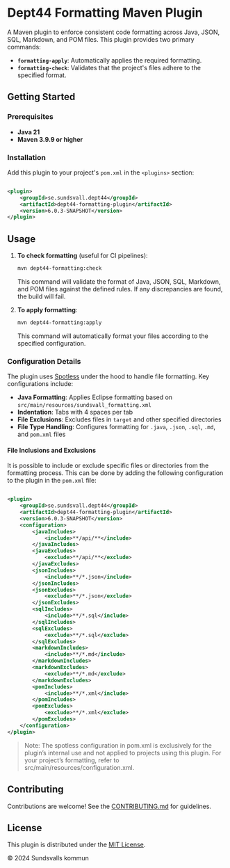 # Dept44 Formatting Maven Plugin

A Maven plugin to enforce consistent code formatting across Java, JSON, SQL, Markdown, and POM files. This plugin
provides two primary commands:

- **`formatting-apply`**: Automatically applies the required formatting.
- **`formatting-check`**: Validates that the project's files adhere to the specified format.

## Getting Started

### Prerequisites

- **Java 21**
- **Maven 3.9.9 or higher**

### Installation

Add this plugin to your project's `pom.xml` in the `<plugins>` section:

```xml

<plugin>
	<groupId>se.sundsvall.dept44</groupId>
	<artifactId>dept44-formatting-plugin</artifactId>
	<version>6.0.3-SNAPSHOT</version>
</plugin>
```

## Usage

1. **To check formatting** (useful for CI pipelines):

   ```bash
   mvn dept44-formatting:check
   ```

   This command will validate the format of Java, JSON, SQL, Markdown, and POM files against the defined rules. If any
   discrepancies are found, the build will fail.

2. **To apply formatting**:

   ```bash
   mvn dept44-formatting:apply
   ```

   This command will automatically format your files according to the specified configuration.

### Configuration Details

The plugin uses [Spotless](https://github.com/diffplug/spotless) under the hood to handle file formatting. Key
configurations include:

- **Java Formatting**: Applies Eclipse formatting based on `src/main/resources/sundsvall_formatting.xml`
- **Indentation**: Tabs with 4 spaces per tab
- **File Exclusions**: Excludes files in `target` and other specified directories
- **File Type Handling**: Configures formatting for `.java`, `.json`, `.sql`, `.md`, and `pom.xml` files

#### File Inclusions and Exclusions

It is possible to include or exclude specific files or directories from the formatting process. This can be done by
adding the following configuration to the plugin in the `pom.xml` file:

```xml

<plugin>
	<groupId>se.sundsvall.dept44</groupId>
	<artifactId>dept44-formatting-plugin</artifactId>
	<version>6.0.3-SNAPSHOT</version>
	<configuration>
		<javaIncludes>
			<include>**/api/**</include>
		</javaIncludes>
		<javaExcludes>
			<exclude>**/api/**</exclude>
		</javaExcludes>
		<jsonIncludes>
			<include>**/*.json</include>
		</jsonIncludes>
		<jsonExcludes>
			<exclude>**/*.json</exclude>
		</jsonExcludes>
		<sqlIncludes>
			<include>**/*.sql</include>
		</sqlIncludes>
		<sqlExcludes>
			<exclude>**/*.sql</exclude>
		</sqlExcludes>
		<markdownIncludes>
			<include>**/*.md</include>
		</markdownIncludes>
		<markdownExcludes>
			<exclude>**/*.md</exclude>
		</markdownExcludes>
		<pomIncludes>
			<include>**/*.xml</include>
		</pomIncludes>
		<pomExcludes>
			<exclude>**/*.xml</exclude>
		</pomExcludes>
	</configuration>
</plugin>
```

> Note: The spotless configuration in pom.xml is exclusively for the plugin’s internal use and not applied to projects
> using this plugin. For your project’s formatting, refer to src/main/resources/configuration.xml.

## Contributing

Contributions are welcome! See
the [CONTRIBUTING.md](https://github.com/Sundsvallskommun/.github/blob/main/.github/CONTRIBUTING.md) for guidelines.

## License

This plugin is distributed under the [MIT License](LICENSE).

© 2024 Sundsvalls kommun
